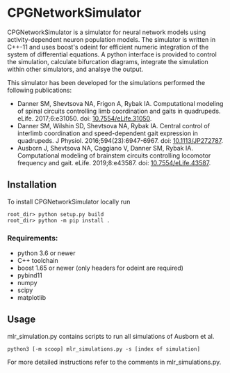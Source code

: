 # CPGNetworkSimulator
CPGNetworkSimulator is a simulator for neural network models using activity-dependent neuron population models. The simulator is written in C++-11 and uses boost's odeint for efficient numeric integration of the system of differential equations. A python interface is provided to control the simulation, calculate bifurcation diagrams, integrate the simulation within other simulators, and analsye the output. 

This simulator has been developed for the simulations performed the following publications:
- Danner SM, Shevtsova NA, Frigon A, Rybak IA. Computational modeling of spinal circuits controlling limb coordination and gaits in quadrupeds. eLife. 2017;6:e31050. doi: [10.7554/eLife.31050](http://doi.org/10.7554/eLife.31050). 
- Danner SM, Wilshin SD, Shevtsova NA, Rybak IA. Central control of interlimb coordination and speed-dependent gait expression in quadrupeds. J Physiol. 2016;594(23):6947-6967. doi: [10.1113/JP272787](http://doi.org/10.1113/JP272787). 
- Ausborn J, Shevtsova NA, Caggiano V, Danner SM, Rybak IA. Computational modeling of brainstem circuits controlling locomotor frequency and gait. eLife. 2019;8:e43587. doi: [10.7554/eLife.43587](http://doi.org/10.7554/eLife.43587).

## Installation
To install CPGNetworkSimulator locally run
```
root_dir> python setup.py build
root_dir> python -m pip install .
```
### Requirements: 
- python 3.6 or newer
- C++ toolchain
- boost 1.65 or newer (only headers for odeint are required)
- pybind11
- numpy
- scipy
- matplotlib

## Usage
mlr_simulation.py contains scripts to run all simulations of Ausborn et al.
```
python3 [-m scoop] mlr_simulations.py -s [index of simulation]
```
For more detailed instructions refer to the comments in mlr_simulations.py.
